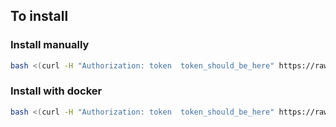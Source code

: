 ## To install

### Install manually
```bash
bash <(curl -H "Authorization: token  token_should_be_here" https://raw.githubusercontent.com/Mohammad-Hossein-Dlt/avida_main/master/install.sh)
```

### Install with docker
```bash
bash <(curl -H "Authorization: token  token_should_be_here" https://raw.githubusercontent.com/Mohammad-Hossein-Dlt/avida_main/master/install_with_docker.sh)
```
